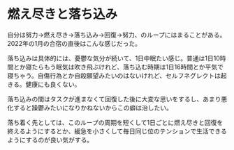 # 燃え尽きと落ち込み

自分は努力→燃え尽き→落ち込み→回復→努力、のループにはまることがある。2022年の1月の合宿の直後はこんな感じだった。

落ち込みは具体的には、憂鬱な気分が続いて、1日中眠たい感じ。普通は1日10時間とか寝たらもう眠気は吹き飛ぶけれど、落ち込む時期は1日16時間とか平気で寝ちゃう。自傷行為とか自殺願望みたいのはないけれど、セルフネグレクトは起きる。健康にも良くない。

落ち込みの間はタスクが進まなくて回復した後に大変な思いをするし、あまり悪化すると躁鬱みたいになりかねないからこの癖は治したい。

落ち着く先としては、このループの周期を短くして1日ごとに燃え尽きと回復を終えるようにするとか、緩急を小さくして毎日同じ位のテンションで生活できるようにするのが良い気がする。

